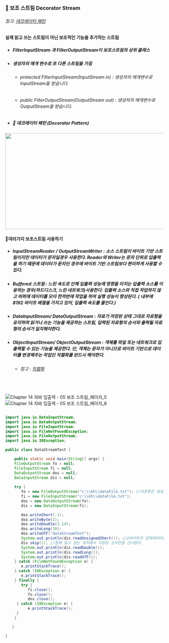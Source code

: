 ### :pushpin: 보조 스트림 Decorator Stream

###### 참고: [데코레이터 패턴](https://github.com/6161990/TIL/blob/main/DesignPattern/Decorator%20Pattern.md)

####  실제 읽고 쓰는 스트림이 아닌 보조적인 기능을 추가하는 스트림 
* ##### FilterInputStream 과 FilterOutputStream이 보조스트림의 상위 클래스
* ##### 생성자의 매개 변수로 또 다른 스트림을 가짐
  * ###### protected FilterInputStream(InputStream in) : 생성자의 매개변수로 InputStream을 받습니다.
  * ###### public FilterOutputStream(OutputStream out) : 생성자의 매개변수로 OutputStream을 받습니다.
* ##### :triangular_flag_on_post: 데코레이터 패턴 (Decorator Pattern) 
<img src="https://user-images.githubusercontent.com/74708028/110726518-dd84c480-825c-11eb-8973-5e9f9186dad2.jpg" width="700" height="305"/>  

<br>

#### :round_pushpin:여러가지 보조스트림 사용하기
* ##### InputStreamReader / OutputStreamWriter : 소스 스트림이 바이트 기반 스트림이지만 데이터가 문자일경우 사용한다. Reader와 Writer는 문자 단위로 입출력을 하기 때문에 데이터가 문자인 경우에 바이트 기반 스트림보다 편리하게 사용할 수 있다. 
* ##### Buffered 스트림 : 느린 속도로 인해 입출력 성능에 영향을 미치는 입출력 소스를 이용하는 경우(하드디스크, 느린 네트워크)사용한다. 입출력 소스와 직접 작업하지 않고 버퍼에 데이터를 모아 한꺼번에 작업을 하여 실행 성능이 향상된다. ( 내부에 8192 바이트 배열을 가지고 있어, 입출력 속도를 줄인다.)
* ##### DataInputStream/ DataOutputStream : 자료가 저장된 상태 그대로 자료형을 유지하며 읽거나 쓰는 기능을 제공하는 스트림, 입력된 자료형의 순서와 출력될 자료형의 순서가 일치해야한다.
* ##### ObjectInputStream/ ObjectOutputStream  : 객체를 파일 또는 네트워크로 입출력할 수 있는 기능을 제공한다. 단, 객체는 문자가 아니므로 바이트 기반으로 데이터를 변경해주는 작업인 직렬화를 반드시 해야한다. 
    * ###### 참고 : [직렬화](https://github.com/6161990/TIL/blob/main/Java/Serialization.md)
#

<br>

![Chapter 14 자바 입출력 - 05 보조 스트림_페이지_5](https://user-images.githubusercontent.com/74708028/110728099-c693a180-825f-11eb-90fb-462e242bbe79.png)
![Chapter 14 자바 입출력 - 05 보조 스트림_페이지_6](https://user-images.githubusercontent.com/74708028/113797861-09786480-978d-11eb-9856-6b1f285a211e.png)

```java

import java.io.DataInputStream;
import java.io.DataOutputStream;
import java.io.FileInputStream;
import java.io.FileNotFoundException;
import java.io.FileOutputStream;
import java.io.IOException;

public class DataStreamTest {

	public static void main(String[] args) {
    FileOutputStream fo = null;
    FileInputStream fi = null;
    DataOutputStream dos = null;
    DataInputStream dis = null;
		
    try {
       fo = new FileOutputStream("c:\\kh\\dataFile.txt"); //아웃풋은 생성기능 있음 파일 만듦.
       fi = new FileInputStream("c:\\kh\\dataFile.txt");
       dos = new DataOutputStream(fo);
       dis = new DataInputStream(fi);

       dos.writeShort(-1);
       dos.writeByte(2);
       dos.writeDouble(3.14);
       dos.writeLong(30);
       dos.writeUTF("dataStreamTest");
       System.out.println(dis.readUnsignedShort()); //2바이트의 입력데이터를 읽기, 0~65535범위의 int값을 return 합니다. 
       dis.skip(1); //현재 읽고 있는 위치에서 지정된 숫자만큼 건너뛴다.
       System.out.println(dis.readDouble());
       System.out.println(dis.readLong());
       System.out.println(dis.readUTF());
    } catch (FileNotFoundException e) {
       e.printStackTrace();
    } catch (IOException e) {
       e.printStackTrace();
    } finally {
       try {
          fi.close();
          fo.close();
          dos.close();
     } catch (IOException e) {
          e.printStackTrace();
     }
    }

   }

}

```

